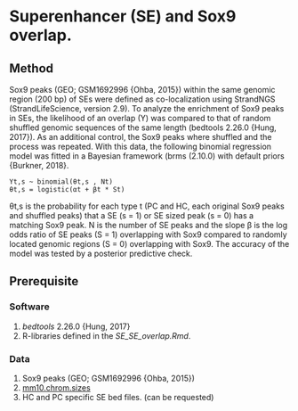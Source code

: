 # Superenhancer (SE) and Sox9 overlap.

## Method
Sox9 peaks (GEO; GSM1692996 {Ohba, 2015}) within the same genomic region (200 bp) of SEs were defined as co-localization using StrandNGS (StrandLifeScience, version 2.9). To analyze the enrichment of Sox9 peaks in SEs, the likelihood of an overlap (Y) was compared to that of random shuffled genomic sequences of the same length (bedtools 2.26.0 {Hung, 2017}). As an additional control, the Sox9 peaks where shuffled and the process was repeated. With this data, the following binomial regression model was fitted in a Bayesian framework (brms (2.10.0) with default priors {Burkner, 2018}.

    Yt,s ~ binomial(θt,s , Nt)  
    θt,s = logistic(αt + βt * St)

θt,s is the probability for each type t (PC and HC, each original Sox9 peaks and shuffled peaks) that a SE (s = 1) or SE sized peak (s = 0) has a matching Sox9 peak. N is the number of SE peaks and the slope β is the log odds ratio of SE peaks (S = 1) overlapping with Sox9 compared to randomly located genomic regions (S = 0) overlapping with Sox9. The accuracy of the model was tested by a posterior predictive check.

## Prerequisite
### Software
1. *bedtools* 2.26.0 {Hung, 2017}
2. R-libraries defined in the *SE_SE_overlap.Rmd*.

### Data
1. Sox9 peaks (GEO; GSM1692996 {Ohba, 2015})
2. [mm10.chrom.sizes](https://hgdownload.soe.ucsc.edu/goldenPath/mm10/bigZips/mm10.chrom.sizes)
3. HC and PC specific SE bed files. (can be requested)